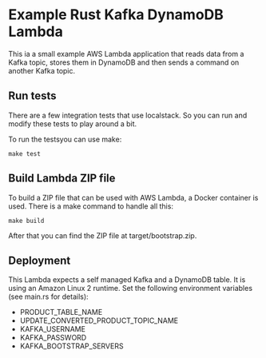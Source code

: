# Example Rust Kafka DynamoDB Lambda

This ia a small example AWS Lambda application that reads data from a Kafka topic, stores them in DynamoDB and 
then sends a command on another Kafka topic.

## Run tests

There are a few integration tests that use localstack. So you can run and modify these tests to play around a bit.

To run the testsyou can use make:

```
make test
```

## Build Lambda ZIP file

To build a ZIP file that can be used with AWS Lambda, a Docker container is used. There is a make command to handle
all this:

```
make build
```

After that you can find the ZIP file at target/bootstrap.zip.

## Deployment

This Lambda expects a self managed Kafka and a DynamoDB table. It is using an Amazon Linux 2 runtime. Set the 
following environment variables (see main.rs for details):

* PRODUCT_TABLE_NAME
* UPDATE_CONVERTED_PRODUCT_TOPIC_NAME
* KAFKA_USERNAME
* KAFKA_PASSWORD
* KAFKA_BOOTSTRAP_SERVERS
